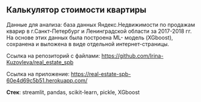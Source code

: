## Калькулятор стоимости квартиры


Данные для анализа: база данных Яндекс.Недвижимости по продажам кварир в г.Санкт-Петербург и Ленинградской области за 2017-2018 гг.
На основе этих данных была построена ML- модель (XGboost), сохранена и выложена в виде отдельной интернет-страницы.

Ссылка на репозиторий с файлами: https://github.com/Irina-Kuzovleva/real_estate_spb

Ссылка на приложение: https://real-estate-spb-60e4d69c5b51.herokuapp.com/

**Стек**: streamlit, pandas, scikit-learn, pickle, XGboost
